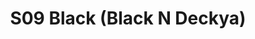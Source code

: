 ---
title: S09 Black (Black N Deckya)
permalink: "/teams/s09-black"
members:
- Ken Green - Captain
- Charlie Lingafelt - Quarterback
- Steve Bugge
- Ryan Boye
- James Eke
- Ken Gaughan
- Gabe Hernandez
- JJ Johnson
- Eric Leeder
- Matt Pesesky
- James Santos
- Trevor Tullius
- Cole Whitaker
- Kyle Miller - Supplemental
teamid: 4452
name: S09 Black
color: Black N Deckya
division: ''
---